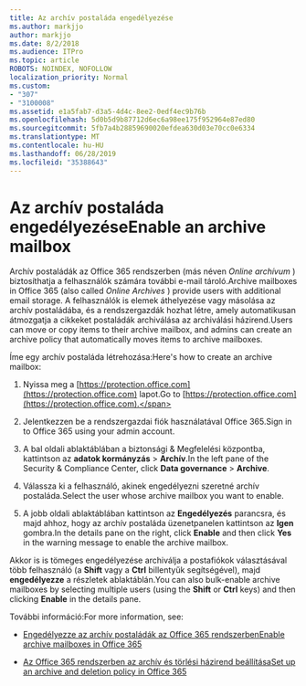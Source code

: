 ```yaml
---
title: Az archív postaláda engedélyezése
ms.author: markjjo
author: markjjo
ms.date: 8/2/2018
ms.audience: ITPro
ms.topic: article
ROBOTS: NOINDEX, NOFOLLOW
localization_priority: Normal
ms.custom:
- "307"
- "3100008"
ms.assetid: e1a5fab7-d3a5-4d4c-8ee2-0edf4ec9b76b
ms.openlocfilehash: 5d0b5d9b87712d6ec6a98ee175f952964e87ed80
ms.sourcegitcommit: 5fb7a4b28859690020efdea630d03e70cc0e6334
ms.translationtype: MT
ms.contentlocale: hu-HU
ms.lasthandoff: 06/28/2019
ms.locfileid: "35388643"
---
```

# <a name="enable-an-archive-mailbox"></a><span data-ttu-id="45bc8-102">Az archív postaláda engedélyezése</span><span class="sxs-lookup"><span data-stu-id="45bc8-102">Enable an archive mailbox</span></span>

<span data-ttu-id="45bc8-103">Archív postaládák az Office 365 rendszerben (más néven *Online archívum* ) biztosíthatja a felhasználók számára további e-mail tároló.</span><span class="sxs-lookup"><span data-stu-id="45bc8-103">Archive mailboxes in Office 365 (also called  *Online Archives*  ) provide users with additional email storage.</span></span> <span data-ttu-id="45bc8-104">A felhasználók is elemek áthelyezése vagy másolása az archív postaládába, és a rendszergazdák hozhat létre, amely automatikusan átmozgatja a cikkeket postaládák archiválása az archiválási házirend.</span><span class="sxs-lookup"><span data-stu-id="45bc8-104">Users can move or copy items to their archive mailbox, and admins can create an archive policy that automatically moves items to archive mailboxes.</span></span>
  
<span data-ttu-id="45bc8-105">Íme egy archív postaláda létrehozása:</span><span class="sxs-lookup"><span data-stu-id="45bc8-105">Here's how to create an archive mailbox:</span></span>
  
1. <span data-ttu-id="45bc8-106">Nyissa meg a [https://protection.office.com](https://protection.office.com) lapot.</span><span class="sxs-lookup"><span data-stu-id="45bc8-106">Go to [https://protection.office.com](https://protection.office.com).</span></span>

2. <span data-ttu-id="45bc8-107">Jelentkezzen be a rendszergazdai fiók használatával Office 365.</span><span class="sxs-lookup"><span data-stu-id="45bc8-107">Sign in to Office 365 using your admin account.</span></span>

3. <span data-ttu-id="45bc8-108">A bal oldali ablaktáblában a biztonsági &amp; Megfelelési központba, kattintson az **adatok kormányzás** \> **Archív**.</span><span class="sxs-lookup"><span data-stu-id="45bc8-108">In the left pane of the Security &amp; Compliance Center, click **Data governance** \> **Archive**.</span></span>

4. <span data-ttu-id="45bc8-109">Válassza ki a felhasználó, akinek engedélyezni szeretné archív postaláda.</span><span class="sxs-lookup"><span data-stu-id="45bc8-109">Select the user whose archive mailbox you want to enable.</span></span>

5. <span data-ttu-id="45bc8-110">A jobb oldali ablaktáblában kattintson az **Engedélyezés** parancsra, és majd ahhoz, hogy az archív postaláda üzenetpanelen kattintson az **Igen** gombra.</span><span class="sxs-lookup"><span data-stu-id="45bc8-110">In the details pane on the right, click **Enable** and then click **Yes** in the warning message to enable the archive mailbox.</span></span>

<span data-ttu-id="45bc8-111">Akkor is is tömeges engedélyezése archiválja a postafiókok választásával több felhasználó (a **Shift** vagy a **Ctrl** billentyűk segítségével), majd **engedélyezze** a részletek ablaktáblán.</span><span class="sxs-lookup"><span data-stu-id="45bc8-111">You can also bulk-enable archive mailboxes by selecting multiple users (using the **Shift** or **Ctrl** keys) and then clicking **Enable** in the details pane.</span></span>
  
<span data-ttu-id="45bc8-112">További információ:</span><span class="sxs-lookup"><span data-stu-id="45bc8-112">For more information, see:</span></span>
  
- [<span data-ttu-id="45bc8-113">Engedélyezze az archív postaládák az Office 365 rendszerben</span><span class="sxs-lookup"><span data-stu-id="45bc8-113">Enable archive mailboxes in Office 365</span></span>](https://support.office.com/article/enable-archive-mailboxes-in-the-office-365-security-compliance-center-268a109e-7843-405b-bb3d-b9393b2342ce)

- [<span data-ttu-id="45bc8-114">Az Office 365 rendszerben az archív és törlési házirend beállítása</span><span class="sxs-lookup"><span data-stu-id="45bc8-114">Set up an archive and deletion policy in Office 365</span></span>](https://support.office.com/article/Set-up-an-archive-and-deletion-policy-for-mailboxes-in-your-Office-365-organization-ec3587e4-7b4a-40fb-8fb8-8aa05aeae2ce)
